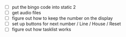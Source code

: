  - [ ] put the bingo code into static 2
 - [ ] get audio files
 - [ ] figure out how to keep the number on the display
 - [ ] set up buttons for next number / Line / House / Reset
 - [ ] figure out how tasklist works

